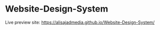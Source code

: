 # Website-Design-System

Live preview site: 
https://alisajadmedia.github.io/Website-Design-System/
